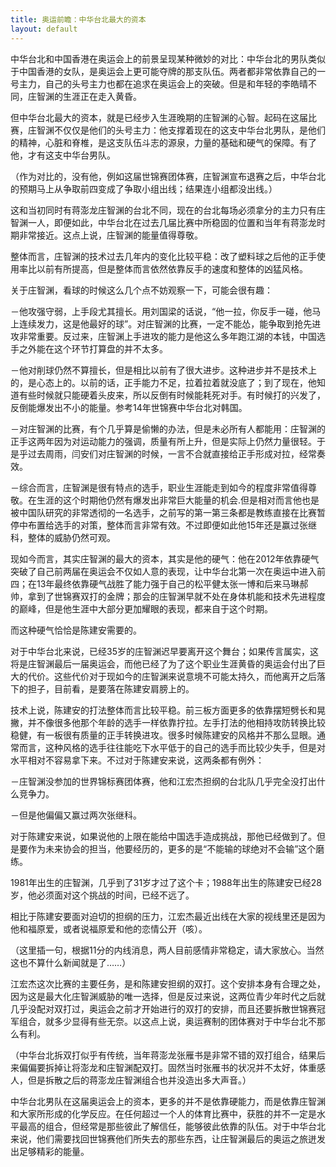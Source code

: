 ```yaml
---
title: 奥运前瞻：中华台北最大的资本
layout: default
---
```


中华台北和中国香港在奥运会上的前景呈现某种微妙的对比：中华台北的男队类似于中国香港的女队，是奥运会上更可能夺牌的那支队伍。两者都非常依靠自己的一号主力，自己的头号主力也都在追求在奥运会上的突破。但是和年轻的李皓晴不同，庄智渊的生涯正在走入黄昏。

但中华台北最大的资本，就是已经步入生涯晚期的庄智渊的心智。起码在这届比赛，庄智渊不仅仅是他们的头号主力：他支撑着现在的这支中华台北男队，是他们的精神，心脏和脊椎，是这支队伍斗志的源泉，力量的基础和硬气的保障。有了他，才有这支中华台男队。

（作为对比的，没有他，例如这届世锦赛团体赛，庄智渊宣布退赛之后，中华台北的预期马上从争取前四变成了争取小组出线；结果连小组都没出线。）

这和当初同时有蒋澎龙庄智渊的台北不同，现在的台北每场必须拿分的主力只有庄智渊一人，即便如此，中华台北在过去几届比赛中所稳固的位置和当年有蒋澎龙时期非常接近。这点上说，庄智渊的能量值得尊敬。

整体而言，庄智渊的技术过去几年内的变化比较平稳：改了塑料球之后他的正手使用率比以前有所提高，但是整体而言依然依靠反手的速度和整体的凶猛风格。

关于庄智渊，看球的时候这么几个点不妨观察一下，可能会很有趣：

－他攻强守弱，上手段尤其擅长。用刘国梁的话说，“他一拉，你反手一碰，他马上连续发力，这是他最好的球”。对庄智渊的比赛，一定不能怂，能争取到抢先进攻非常重要。反过来，庄智渊上手进攻的能力是他这么多年跑江湖的本钱，中国选手之外能在这个环节打算盘的并不太多。

－他对削球仍然不算擅长，但是相比以前有了很大进步。这种进步并不是技术上的，是心态上的。以前的话，正手能力不足，拉着拉着就没底了；到了现在，他知道有些时候就只能硬着头皮来，所以反倒有时候能耗死对手。有时候打的兴发了，反倒能爆发出不小的能量。参考14年世锦赛中华台北对韩国。

－对庄智渊的比赛，有个几乎算是偷懒的办法，但是未必所有人都能用：庄智渊的正手这两年因为对运动能力的强调，质量有所上升，但是实际上仍然力量很轻。于是乎过去周雨，闫安们对庄智渊的时候，一言不合就直接给正手形成对拉，经常奏效。

－综合而言，庄智渊是很有特点的选手，职业生涯能走到如今的程度非常值得尊敬。在生涯的这个时期他仍然有爆发出非常巨大能量的机会.但是相对而言他也是被中国队研究的非常透彻的一名选手，之前写的第一第三条都是教练直接在比赛暂停中布置给选手的对策，整体而言非常有效。不过即便如此他15年还是赢过张继科，整体的威胁仍然可观。

现如今而言，其实庄智渊的最大的资本，其实是他的硬气：他在2012年依靠硬气突破了自己前两届在奥运会不仅如人意的表现，让中华台北第一次在奥运中进入前四；在13年最终依靠硬气战胜了能力强于自己的松平健太张一博和后来马琳郝帅，拿到了世锦赛双打的金牌；那会的庄智渊早就不处在身体机能和技术先进程度的巅峰，但是他生涯中大部分更加耀眼的表现，都来自于这个时期。

而这种硬气恰恰是陈建安需要的。

对于中华台北来说，已经35岁的庄智渊迟早要离开这个舞台；如果传言属实，这将是庄智渊最后一届奥运会，而他已经了为了这个职业生涯黄昏的奥运会付出了巨大的代价。这些代价对于现如今的庄智渊来说意境不可能太持久，而他离开之后落下的担子，目前看，是要落在陈建安肩膀上的。

技术上说，陈建安的打法整体而言比较平稳。前三板方面更多的依靠摆短劈长和晃撇，并不像很多他那个年龄的选手一样依靠拧拉。左手打法的他相持攻防转换比较稳健，有一板很有质量的正手转换进攻。很多时候陈建安的风格并不那么显眼。通常而言，这种风格的选手往往能吃下水平低于的自己的选手而比较少失手，但是对水平相对不容易拿下来。不过对于陈建安来说，这两条都有例外：

－庄智渊没参加的世界锦标赛团体赛，他和江宏杰担纲的台北队几乎完全没打出什么竞争力。

－但是他偏偏又赢过两次张继科。

对于陈建安来说，如果说他的上限在能给中国选手造成挑战，那他已经做到了。但是要作为未来协会的担当，他要经历的，更多的是“不能输的球绝对不会输”这个磨练。

1981年出生的庄智渊，几乎到了31岁才过了这个卡；1988年出生的陈建安已经28岁，他必须面对这个挑战的时间，已经不远了。


相比于陈建安要面对迫切的担纲的压力，江宏杰最近出线在大家的视线里还是因为他和福原爱，或者说福原爱和他的恋情公开（咳）。

（这里插一句，根据11分的内线消息，两人目前感情非常稳定，请大家放心。当然这也不算什么新闻就是了……）

江宏杰这次比赛的主要任务，是和陈建安担纲的双打。这个安排本身有合理之处，因为这是最大化庄智渊威胁的唯一选择，但是反过来说，这两位青少年时代之后就几乎没配对双打过，奥运会之前才开始进行的双打的安排，而且还要拆散世锦赛冠军组合，就多少显得有些无奈。以这点上说，奥运赛制的团体赛对于中华台北不那么有利。

（中华台北拆双打似乎有传统，当年蒋澎龙张雁书是非常不错的双打组合，结果后来偏偏要拆掉让将澎龙和庄智渊配双打。固然当时张雁书的状况并不太好，体重感人，但是拆散之后的蒋澎龙庄智渊组合也并没造出多大声音。）


中华台北男队在这届奥运会上的资本，更多的并不是依靠硬能力，而是依靠庄智渊和大家所形成的化学反应。在任何超过一个人的体育比赛中，获胜的并不一定是水平最高的组合，但经常是那些彼此了解信任，能够彼此依靠的队伍。对于中华台北来说，他们需要找回世锦赛他们所失去的那些东西，让庄智渊最后的奥运之旅迸发出足够精彩的能量。
